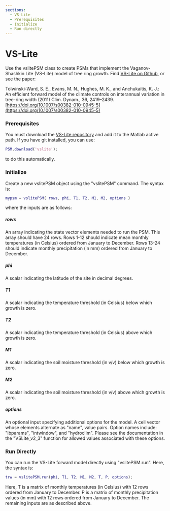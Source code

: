 ```yaml
---
sections:
  - VS-Lite
  - Prerequisites
  - Initialize
  - Run directly
---
```


# VS-Lite
Use the vslitePSM class to create PSMs that implement the Vaganov-Shashkin Lite (VS-Lite) model of tree ring growth. Find [VS-Lite on Github](https://github.com/suztolwinskiward/VSLite), or see the paper:

Tolwinski-Ward, S. E., Evans, M. N., Hughes, M. K., and Anchukaitis, K. J.: An efficient forward model of the climate controls on interannual variation in tree-ring width (2011) Clim. Dynam., 36, 2419–2439. [https://doi.org/10.1007/s00382-010-0945-5](https://doi.org/10.1007/s00382-010-0945-5)

### Prerequisites
You must download the [VS-Lite repository](https://github.com/suztolwinskiward/VSLite) and add it to the Matlab active path. If you have git installed, you can use:
```matlab
PSM.download('vslite');
```
to do this automatically.

### Initialize
Create a new vslitePSM object using the "vslitePSM" command. The syntax is:
```matlab
mypsm = vslitePSM( rows, phi, T1, T2, M1, M2, options )
```
where the inputs are as follows:

##### rows
An array indicating the state vector elements needed to run the PSM. This array should have 24 rows. Rows 1-12 should indicate mean monthly temperatures (in Celsius) ordered from January to December. Rows 13-24 should indicate monthly precipitation (in mm) ordered from January to December.

##### phi
A scalar indicating the latitude of the site in decimal degrees.

##### T1
A scalar indicating the temperature threshold (in Celsius) below which growth is zero.

##### T2
A scalar indicating the temperature threshold (in Celsius) above which growth is zero.

##### M1
A scalar indicating the soil moisture threshold (in v/v) below which growth is zero.

##### M2
A scalar indicating the soil moisture threshold (in v/v) above which growth is zero.

##### options
An optional input specifying additional options for the model. A cell vector whose elements alternate as "name", value pairs. Option names include: "lbparams", "intwindow", and "hydroclim". Please see the documentation in the "VSLite_v2_3" function for allowed values associated with these options.

### Run Directly
You can run the VS-Lite forward model directly using "vslitePSM.run". Here, the syntax is:
```matlab
trw = vslitePSM.run(phi, T1, T2, M1, M2, T, P, options);
```
Here, T is a matrix of monthly temperatures (in Celsius) with 12 rows ordered from January to December. P is a matrix of monthly precipitation values (in mm) with 12 rows ordered from January to December. The remaining inputs are as described above.
